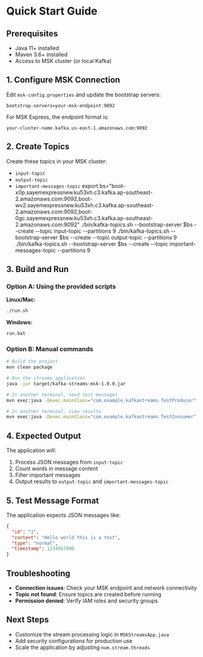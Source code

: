 # Quick Start Guide

## Prerequisites
- Java 11+ installed
- Maven 3.6+ installed
- Access to MSK cluster (or local Kafka)

## 1. Configure MSK Connection

Edit `msk-config.properties` and update the bootstrap servers:

```properties
bootstrap.servers=your-msk-endpoint:9092
```

For MSK Express, the endpoint format is:
```
your-cluster-name.kafka.us-east-1.amazonaws.com:9092
```

## 2. Create Topics

Create these topics in your MSK cluster:
- `input-topic`
- `output-topic` 
- `important-messages-topic`
export bs="boot-x0p.sayemexpressnew.ku53xh.c3.kafka.ap-southeast-2.amazonaws.com:9092,boot-wv2.sayemexpressnew.ku53xh.c3.kafka.ap-southeast-2.amazonaws.com:9092,boot-0gc.sayemexpressnew.ku53xh.c3.kafka.ap-southeast-2.amazonaws.com:9092"
./bin/kafka-topics.sh --bootstrap-server $bs --create --topic input-topic --partitions 9
./bin/kafka-topics.sh --bootstrap-server $bs --create --topic output-topic --partitions 9
./bin/kafka-topics.sh --bootstrap-server $bs --create --topic important-messages-topic --partitions 9

## 3. Build and Run

### Option A: Using the provided scripts

**Linux/Mac:**
```bash
./run.sh
```

**Windows:**
```cmd
run.bat
```

### Option B: Manual commands

```bash
# Build the project
mvn clean package

# Run the streams application
java -jar target/kafka-streams-msk-1.0.0.jar

# In another terminal, send test messages
mvn exec:java -Dexec.mainClass="com.example.kafkastreams.TestProducer"

# In another terminal, view results
mvn exec:java -Dexec.mainClass="com.example.kafkastreams.TestConsumer" -Dexec.args="output-topic"
```

## 4. Expected Output

The application will:
1. Process JSON messages from `input-topic`
2. Count words in message content
3. Filter important messages
4. Output results to `output-topic` and `important-messages-topic`

## 5. Test Message Format

The application expects JSON messages like:
```json
{
  "id": "1",
  "content": "Hello world this is a test",
  "type": "normal",
  "timestamp": 1234567890
}
```

## Troubleshooting

- **Connection issues**: Check your MSK endpoint and network connectivity
- **Topic not found**: Ensure topics are created before running
- **Permission denied**: Verify IAM roles and security groups

## Next Steps

- Customize the stream processing logic in `MSKStreamsApp.java`
- Add security configurations for production use
- Scale the application by adjusting `num.stream.threads` 